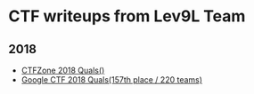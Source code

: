 # CTF writeups from Lev9L Team

## 2018

- [CTFZone 2018 Quals()](https://github.com/Lev9L-Team/ctf/tree/master/2018-07-22-CTFZone-quals)
- [Google CTF 2018 Quals(157th place / 220 teams)](https://github.com/Lev9L-Team/ctf/tree/master/2018-06-23-google-ctf-quals)